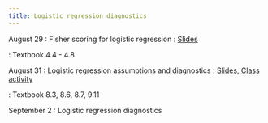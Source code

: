 ```yaml
---
title: Logistic regression diagnostics
---
```


August 29
: Fisher scoring for logistic regression
  : [Slides](https://sta712-f22.github.io/slides/lecture_4.pdf)
  
: Textbook 4.4 - 4.8

August 31
: Logistic regression assumptions and diagnostics
  : [Slides](https://sta712-f22.github.io/slides/lecture_5.pdf), [Class activity](https://sta712-f22.github.io/class_activities/ca_lecture_5.html)

: Textbook 8.3, 8.6, 8.7, 9.11

September 2
: Logistic regression diagnostics